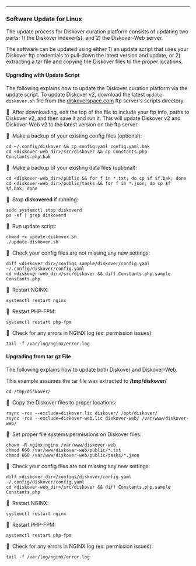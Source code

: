 ___
### Software Update for Linux

The update process for Diskover curation platform consists of updating two parts: 1) the Diskover indexer(s), and 2) the Diskover-Web server.

The software can be updated using either 1) an update script that uses your Diskover ftp credentials to pull-down the latest version and update, or 2) extracting a tar file and copying the Diskover files to the proper locations.

#### Upgrading with Update Script

The following explains how to update the Diskover curation platform via the update script. To update Diskover v2, download the latest `update-diskover.sh` file from the [diskoverspace.com](https://github.com/diskoverdata/diskover-community) ftp server's scripts directory.

🔴 &nbsp;After downloading, edit the top of the file to include your ftp info, paths to Diskover v2, and then save it and run it. This will update Diskover v2 and Diskover-Web v2 to the latest version on the ftp server.

🔴 &nbsp;Make a backup of your existing config files (optional):
```
cd ~/.config/diskover && cp config.yaml config.yaml.bak
cd <diskover-web_dir>/src/diskover && cp Constants.php Constants.php.bak
```

🔴 &nbsp;Make a backup of your existing data files (optional):
```
cd <diskover-web_dir>/public && for f in *.txt; do cp $f $f.bak; done
cd <diskover-web_dir>/public/tasks && for f in *.json; do cp $f $f.bak; done
```

🔴 &nbsp;Stop **diskovered** if running:
```
sudo systemctl stop diskoverd
ps -ef | grep diskoverd
```

🔴 &nbsp;Run update script:
```
chmod +x update-diskover.sh
./update-diskover.sh
```

🔴 &nbsp;Check your config files are not missing any new settings:
```
diff <diskover_dir>/configs_sample/diskover/config.yaml ~/.config/diskover/config.yaml
cd <diskover-web_dir>/src/diskover && diff Constants.php.sample Constants.php
```

🔴 &nbsp;Restart NGINX:
```
systemctl restart nginx
```

🔴 &nbsp;Restart PHP-FPM:
```
systemctl restart php-fpm
```

🔴 &nbsp;Check for any errors in NGINX log (ex: permission issues):
```
tail -f /var/log/nginx/error.log
```

#### Upgrading from tar.gz File

The following explains how to update both Diskover and Diskover-Web.

This example assumes the tar file was extracted to  **/tmp/diskover/**
```
cd /tmp/diskover/
```

🔴 &nbsp;Copy the Diskover files to proper locations:
```
rsync -rcv --exclude=diskover.lic diskover/ /opt/diskover/
rsync -rcv --exclude=diskover-web.lic diskover-web/ /var/www/diskover-web/
```

🔴 &nbsp;Set proper file systems permissions on Diskover files:
```
chown -R nginx:nginx /var/www/diskover-web  
chmod 660 /var/www/diskover-web/public/*.txt
chmod 660 /var/www/diskover-web/public/tasks/*.json
```

🔴 &nbsp;Check your config files are not missing any new settings:
```
diff <diskover_dir>/configs/diskover/config.yaml ~/.config/diskover/config.yaml
cd <diskover-web_dir>/src/diskover && diff Constants.php.sample Constants.php
```

🔴 &nbsp;Restart NGINX:
```
systemctl restart nginx
```

🔴 &nbsp;Restart PHP-FPM:
```
systemctl restart php-fpm
```

🔴 &nbsp;Check for any errors in NGINX log (ex: permission issues):
```
tail -f /var/log/nginx/error.log
```
